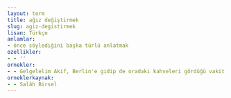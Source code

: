 ```yaml
---
layout: term
title: ağız değiştirmek
slug: agiz-degistirmek
lisan: Türkçe
anlamlar:
- önce söylediğini başka türlü anlatmak
ozellikler:
- - ''
ornekler:
- - Gelgelelim Akif, Berlin'e gidip de oradaki kahveleri gördüğü vakit ağız değiştirmek zorunda kalır.
orneklerkaynak:
- - Salâh Birsel
---
```

